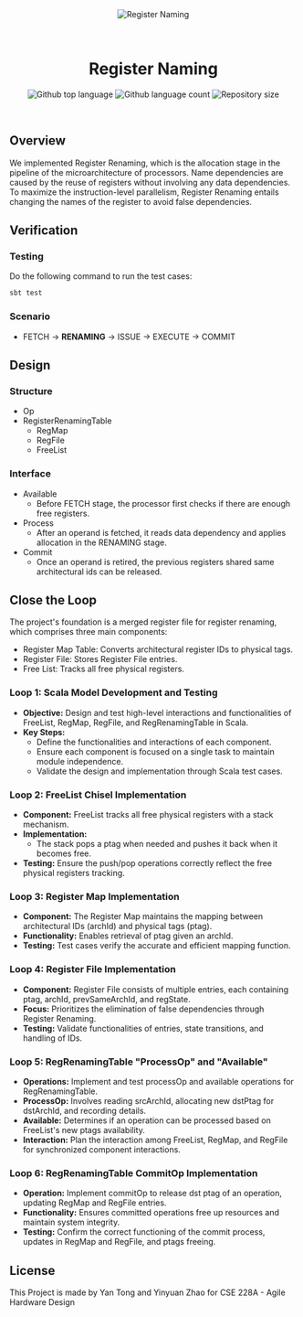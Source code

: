 <div align="center" id="top"> 
  <img src="./.github/app.gif" alt="Register Naming" />

&#xa0;

  <!-- <a href="https://spaceinvaders.netlify.app">Demo</a> -->
</div>

<h1 align="center">Register Naming</h1>

<p align="center">
  <img alt="Github top language" src="https://img.shields.io/github/languages/top/ytong24/register-renaming?color=56BEB8">

  <img alt="Github language count" src="https://img.shields.io/github/languages/count/ytong24/register-renaming?color=56BEB8">

  <img alt="Repository size" src="https://img.shields.io/github/repo-size/ytong24/register-renaming?color=56BEB8">

[//]: # (  <img alt="License" src="https://img.shields.io/github/license/ytong24/register-renaming?color=56BEB8">)

  <!-- <img alt="Github issues" src="https://img.shields.io/github/issues/colbarron/spaceinvaders?color=56BEB8" /> -->

  <!-- <img alt="Github forks" src="https://img.shields.io/github/forks/colbarron/spaceinvaders?color=56BEB8" /> -->

  <!-- <img alt="Github stars" src="https://img.shields.io/github/stars/colbarron/spaceinvaders?color=56BEB8" /> -->
</p>

<!-- Status -->

<!-- <h4 align="center"> 
	🚧  Spaceinvaders 🚀 Under construction...  🚧
</h4> 

<hr> -->

<br>

## Overview
We implemented Register Renaming, which is the allocation stage in the pipeline of the microarchitecture of processors. Name dependencies are caused by the reuse of registers without involving any data dependencies. To maximize the instruction-level parallelism, Register Renaming entails changing the names of the register to avoid false dependencies.

## Verification
### Testing
Do the following command to run the test cases:
```bash
sbt test
```
### Scenario
 - FETCH -> <b>RENAMING</b> -> ISSUE -> EXECUTE -> COMMIT

## Design
### Structure
- Op
- RegisterRenamingTable
    - RegMap
    - RegFile
    - FreeList

### Interface
- Available
    - Before FETCH stage, the processor first checks if there are enough free registers.
- Process
    - After an operand is fetched, it reads data dependency and applies allocation in the RENAMING stage.
- Commit
    - Once an operand is retired, the previous registers shared same architectural ids can be released.

## Close the Loop

The project's foundation is a merged register file for register renaming, which comprises three main components:

- Register Map Table: Converts architectural register IDs to physical tags.
- Register File: Stores Register File entries.
- Free List: Tracks all free physical registers.

### **Loop 1: Scala Model Development and Testing**

- **Objective:** Design and test high-level interactions and functionalities of FreeList, RegMap, RegFile, and
  RegRenamingTable in Scala.
- **Key Steps:**
    - Define the functionalities and interactions of each component.
    - Ensure each component is focused on a single task to maintain module independence.
    - Validate the design and implementation through Scala test cases.

### **Loop 2: FreeList Chisel Implementation**

- **Component:** FreeList tracks all free physical registers with a stack mechanism.
- **Implementation:**
    - The stack pops a ptag when needed and pushes it back when it becomes free.
- **Testing:** Ensure the push/pop operations correctly reflect the free physical registers tracking.

### **Loop 3: Register Map Implementation**

- **Component:** The Register Map maintains the mapping between architectural IDs (archId) and physical tags (ptag).
- **Functionality:** Enables retrieval of ptag given an archId.
- **Testing:** Test cases verify the accurate and efficient mapping function.

### **Loop 4: Register File Implementation**

- **Component:** Register File consists of multiple entries, each containing ptag, archId, prevSameArchId, and regState.
- **Focus:** Prioritizes the elimination of false dependencies through Register Renaming.
- **Testing:** Validate functionalities of entries, state transitions, and handling of IDs.

### **Loop 5: RegRenamingTable "ProcessOp" and "Available"**

- **Operations:** Implement and test processOp and available operations for RegRenamingTable.
- **ProcessOp:** Involves reading srcArchId, allocating new dstPtag for dstArchId, and recording details.
- **Available:** Determines if an operation can be processed based on FreeList's new ptags availability.
- **Interaction:** Plan the interaction among FreeList, RegMap, and RegFile for synchronized component interactions.

### **Loop 6: RegRenamingTable CommitOp Implementation**

- **Operation:** Implement commitOp to release dst ptag of an operation, updating RegMap and RegFile entries.
- **Functionality:** Ensures committed operations free up resources and maintain system integrity.
- **Testing:** Confirm the correct functioning of the commit process, updates in RegMap and RegFile, and ptags freeing.

## License
This Project is made by Yan Tong and Yinyuan Zhao for CSE 228A - Agile Hardware Design
